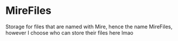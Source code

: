 # MireFiles
Storage for files that are named with Mire, hence the name MireFiles, however I choose who can store their files here lmao
